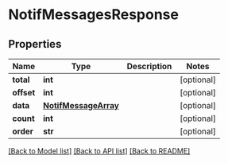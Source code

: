 # NotifMessagesResponse

## Properties
Name | Type | Description | Notes
------------ | ------------- | ------------- | -------------
**total** | **int** |  | [optional] 
**offset** | **int** |  | [optional] 
**data** | [**NotifMessageArray**](NotifMessageArray.md) |  | [optional] 
**count** | **int** |  | [optional] 
**order** | **str** |  | [optional] 

[[Back to Model list]](../README.md#documentation-for-models) [[Back to API list]](../README.md#documentation-for-api-endpoints) [[Back to README]](../README.md)


